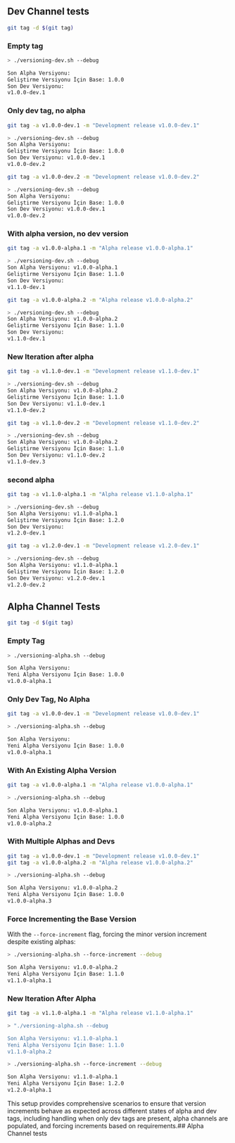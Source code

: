 ## Dev Channel tests

<!-- aritmetik değerler kullanarak semver sıralama -->

```bash
git tag -d $(git tag)
```

### Empty tag
```bash
> ./versioning-dev.sh --debug

Son Alpha Versiyonu: 
Geliştirme Versiyonu İçin Base: 1.0.0
Son Dev Versiyonu: 
v1.0.0-dev.1
```


### Only dev tag, no alpha
```bash
git tag -a v1.0.0-dev.1 -m "Development release v1.0.0-dev.1"
```

```bash
> ./versioning-dev.sh --debug
Son Alpha Versiyonu: 
Geliştirme Versiyonu İçin Base: 1.0.0
Son Dev Versiyonu: v1.0.0-dev.1
v1.0.0-dev.2
```

```bash
git tag -a v1.0.0-dev.2 -m "Development release v1.0.0-dev.2"
```

```bash
> ./versioning-dev.sh --debug
Son Alpha Versiyonu: 
Geliştirme Versiyonu İçin Base: 1.0.0
Son Dev Versiyonu: v1.0.0-dev.1
v1.0.0-dev.2
```


### With alpha version, no dev version
```bash
git tag -a v1.0.0-alpha.1 -m "Alpha release v1.0.0-alpha.1"
```

```bash
> ./versioning-dev.sh --debug
Son Alpha Versiyonu: v1.0.0-alpha.1
Geliştirme Versiyonu İçin Base: 1.1.0
Son Dev Versiyonu: 
v1.1.0-dev.1
```

```bash
git tag -a v1.0.0-alpha.2 -m "Alpha release v1.0.0-alpha.2"
```

```bash
> ./versioning-dev.sh --debug
Son Alpha Versiyonu: v1.0.0-alpha.2
Geliştirme Versiyonu İçin Base: 1.1.0
Son Dev Versiyonu: 
v1.1.0-dev.1
```


### New Iteration after alpha
```bash
git tag -a v1.1.0-dev.1 -m "Development release v1.1.0-dev.1"
```

```bash
> ./versioning-dev.sh --debug
Son Alpha Versiyonu: v1.0.0-alpha.2
Geliştirme Versiyonu İçin Base: 1.1.0
Son Dev Versiyonu: v1.1.0-dev.1
v1.1.0-dev.2
```


```bash
git tag -a v1.1.0-dev.2 -m "Development release v1.1.0-dev.2"
```

```bash
> ./versioning-dev.sh --debug
Son Alpha Versiyonu: v1.0.0-alpha.2
Geliştirme Versiyonu İçin Base: 1.1.0
Son Dev Versiyonu: v1.1.0-dev.2
v1.1.0-dev.3
```

### second alpha
```bash
git tag -a v1.1.0-alpha.1 -m "Alpha release v1.1.0-alpha.1"
```

```bash
> ./versioning-dev.sh --debug
Son Alpha Versiyonu: v1.1.0-alpha.1
Geliştirme Versiyonu İçin Base: 1.2.0
Son Dev Versiyonu: 
v1.2.0-dev.1
```

```bash
git tag -a v1.2.0-dev.1 -m "Development release v1.2.0-dev.1"
```

```bash
> ./versioning-dev.sh --debug
Son Alpha Versiyonu: v1.1.0-alpha.1
Geliştirme Versiyonu İçin Base: 1.2.0
Son Dev Versiyonu: v1.2.0-dev.1
v1.2.0-dev.2
```

## Alpha Channel Tests

<!-- Test scenarios using semantic versioning principles -->

```bash
git tag -d $(git tag)
```

### Empty Tag

```bash
> ./versioning-alpha.sh --debug

Son Alpha Versiyonu: 
Yeni Alpha Versiyonu İçin Base: 1.0.0
v1.0.0-alpha.1
```

### Only Dev Tag, No Alpha

```bash
git tag -a v1.0.0-dev.1 -m "Development release v1.0.0-dev.1"
```

```bash
> ./versioning-alpha.sh --debug

Son Alpha Versiyonu: 
Yeni Alpha Versiyonu İçin Base: 1.0.0
v1.0.0-alpha.1
```

### With An Existing Alpha Version

```bash
git tag -a v1.0.0-alpha.1 -m "Alpha release v1.0.0-alpha.1"
```

```bash
> ./versioning-alpha.sh --debug

Son Alpha Versiyonu: v1.0.0-alpha.1
Yeni Alpha Versiyonu İçin Base: 1.0.0
v1.0.0-alpha.2
```

### With Multiple Alphas and Devs

```bash
git tag -a v1.0.0-dev.1 -m "Development release v1.0.0-dev.1"
git tag -a v1.0.0-alpha.2 -m "Alpha release v1.0.0-alpha.2"
```

```bash
> ./versioning-alpha.sh --debug

Son Alpha Versiyonu: v1.0.0-alpha.2
Yeni Alpha Versiyonu İçin Base: 1.0.0
v1.0.0-alpha.3
```

### Force Incrementing the Base Version

With the `--force-increment` flag, forcing the minor version increment despite existing alphas:

```bash
> ./versioning-alpha.sh --force-increment --debug

Son Alpha Versiyonu: v1.0.0-alpha.2
Yeni Alpha Versiyonu İçin Base: 1.1.0
v1.1.0-alpha.1
```

### New Iteration After Alpha

```bash
git tag -a v1.1.0-alpha.1 -m "Alpha release v1.1.0-alpha.1"
```

```bash
> "./versioning-alpha.sh --debug

Son Alpha Versiyonu: v1.1.0-alpha.1
Yeni Alpha Versiyonu İçin Base: 1.1.0
v1.1.0-alpha.2
```

```bash
> ./versioning-alpha.sh --force-increment --debug

Son Alpha Versiyonu: v1.1.0-alpha.1
Yeni Alpha Versiyonu İçin Base: 1.2.0
v1.2.0-alpha.1
```

This setup provides comprehensive scenarios to ensure that version increments behave as expected across different states of alpha and dev tags, including handling when only dev tags are present, alpha channels are populated, and forcing increments based on requirements.## Alpha Channel tests
